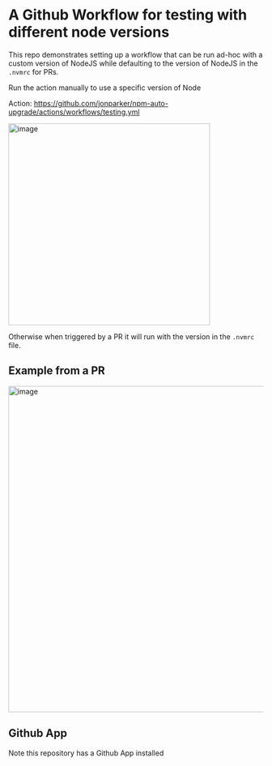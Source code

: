 # A Github Workflow for testing with different node versions

This repo demonstrates setting up a workflow that can be run ad-hoc with a custom version of NodeJS while defaulting to the version of NodeJS in the `.nvmrc` for PRs.

Run the action manually to use a specific version of Node

Action: https://github.com/jonparker/npm-auto-upgrade/actions/workflows/testing.yml

<img width="398" alt="image" src="https://github.com/jonparker/npm-auto-upgrade/assets/152131/77dd8b2c-fba3-438b-8e6a-73f24ec6d8e8">

Otherwise when triggered by a PR it will run with the version in the `.nvmrc` file.

## Example from a PR

<img width="643" alt="image" src="https://github.com/jonparker/npm-auto-upgrade/assets/152131/c51ee9a9-0612-453e-a7ee-e0bfa0496be3">

## Github App

Note this repository has a Github App installed
